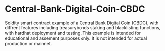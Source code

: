 # Central-Bank-Digital-Coin-CBDC

Soldity smart contract example of a Central Bank Digital Coin (CBDC), with diffrent features including treasurybonds staking and blacklisting functions, with hardhat deployment and testing. This example is intended for educational and assement purposes only. It is not intended for actual production or mainnet.
